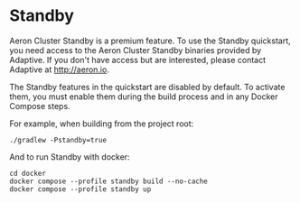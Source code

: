 # Standby

Aeron Cluster Standby is a premium feature.
To use the Standby quickstart, you need access to the Aeron Cluster Standby binaries provided by Adaptive.
If you don't have access but are interested, please contact Adaptive at http://aeron.io.

The Standby features in the quickstart are disabled by default.
To activate them, you must enable them during the build process and in any Docker Compose steps.

For example, when building from the project root:

```shell
./gradlew -Pstandby=true
```

And to run Standby with docker:

```shell
cd docker
docker compose --profile standby build --no-cache
docker compose --profile standby up
```
